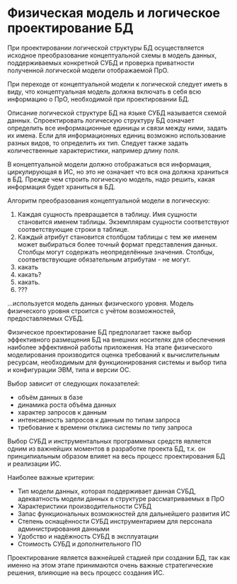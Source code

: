# Физическая модель и логическое проектирование БД

При проектировании логической структуры БД осуществляется исходное преобразование концептуальной схемы в модель данных, поддерживаемых конкретной СУБД и проверка приватности полученной логической модели отображаемой ПрО.

При переходе от концептуальной модели к логической следует иметь в виду, что концептуальная модель должна включать в себя всю информацию о ПрО, необходимой при проектировании БД.

Описание логической структуре БД на языке СУБД называется схемой данных. Спроектировать логическую структуру БД означает определить все информационные единицы и связи между ними, задать их имена. Если для информационных единиц возможно использование разных видов, то определить их тип. Следует также задать количественные характеристики, например длину поля.

В концептуальной модели должно отображаться вся информация, циркулирующая в ИС, но это не означает что вся она должна храниться в БД. Прежде чем строить логическую модель, надо решить, какая информация будет храниться в БД.

Алгоритм преобразования концептуальной модели в логическую:

1. Каждая сущность превращается в таблицу. Имя сущности становится именем таблицы. Экземплярам сущности соответствуют соответствующие строки в таблице.
2. Каждый атрибут становится столбцом таблицы с тем же именем может выбираться более точный формат представления данных. Столбцы могут содержать неопределённые значения. Столбцы, соответвствующие обязательным атрибутам - не могут.
3. какать
4. какать?
5. какать.
6. ???

...используется модель данных физического уровня. Модель физического уровня строится с учётом возможностей, предоставляемых СУБД.

Физическое проектирование БД предполагает также выбор эффективного размещения БД на внешних носителях для обеспечения наиболее эффективной работы приложения. На этапе физического моделирования производится оценка требований к вычислительным ресурсам, необходимым для функционирования системы и выбор типа и конфигурации ЭВМ, типа и версии ОС.

Выбор зависит от следующих показателей:

- объём данных в базе
- динамика роста объёма данных
- характер запросов к данным
- интенсивность запросов к данным по типам запроса
- требование к времени отклика системы по типу запроса

Выбор СУБД и инструментальных программных средств является одним из важнейших моментов в разработке проекта БД, т.к. он принципиальным образом влияет на весь процесс проектирования БД и реализации ИС.

Наиболее важные критерии:

- Тип модели данных, которая поддерживает данная СУБД, адекватность модели данных в структуре рассматриваемых в ПрО
- Характеристики производительности СУБД
- Запас функциональных возможностей для дальнейшего развития ИС
- Степень оснащённости СУБД инструментарием для персонала администрирования данными
- Удобство и надёжность СУБД в эксплуатации
- Стоимость СУБД и дополнительного ПО

Проектирование является важнейшей стадией при создании БД, так как именно на этом этапе принимаются очень важные стратегические решения, влияющие на весь процесс создания ИС.
